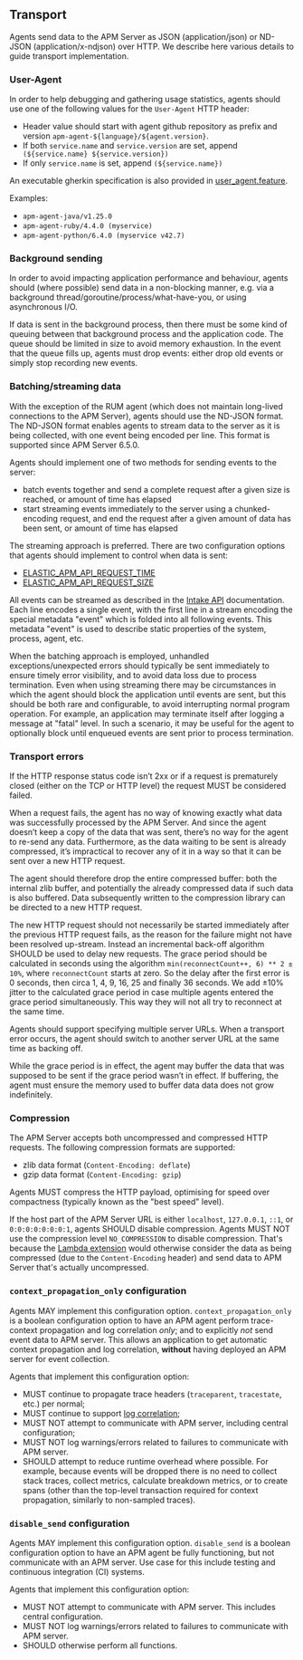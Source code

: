 ## Transport

Agents send data to the APM Server as JSON (application/json) or ND-JSON (application/x-ndjson) over HTTP. We describe here various details to guide transport implementation.

### User-Agent

In order to help debugging and gathering usage statistics, agents should use one of the following values for the `User-Agent` HTTP header:

- Header value should start with agent github repository as prefix and version `apm-agent-${language}/${agent.version}`.
- If both `service.name` and `service.version` are set, append ` (${service.name} ${service.version})`
- If only `service.name` is set, append `(${service.name})`

An executable gherkin specification is also provided in [user_agent.feature](../../tests/agents/gherkin-specs/user_agent.feature).

Examples:
- `apm-agent-java/v1.25.0`
- `apm-agent-ruby/4.4.0 (myservice)`
- `apm-agent-python/6.4.0 (myservice v42.7)`

### Background sending

In order to avoid impacting application performance and behaviour, agents should (where possible) send data in a non-blocking manner, e.g. via a background thread/goroutine/process/what-have-you, or using asynchronous I/O.

If data is sent in the background process, then there must be some kind of queuing between that background process and the application code. The queue should be limited in size to avoid memory exhaustion. In the event that the queue fills up, agents must drop events: either drop old events or simply stop recording new events.

### Batching/streaming data

With the exception of the RUM agent (which does not maintain long-lived connections to the APM Server), agents should use the ND-JSON format. The ND-JSON format enables agents to stream data to the server as it is being collected, with one event being encoded per line. This format is supported since APM Server 6.5.0.

Agents should implement one of two methods for sending events to the server:

 - batch events together and send a complete request after a given size is reached, or amount of time has elapsed
 - start streaming events immediately to the server using a chunked-encoding request, and end the request after a given amount of data has been sent, or amount of time has elapsed

The streaming approach is preferred. There are two configuration options that agents should implement to control when data is sent:

 - [ELASTIC_APM_API_REQUEST_TIME](https://www.elastic.co/guide/en/apm/agent/python/current/configuration.html#config-api-request-time)
 - [ELASTIC_APM_API_REQUEST_SIZE](https://www.elastic.co/guide/en/apm/agent/python/current/configuration.html#config-api-request-size)

All events can be streamed as described in the [Intake API](https://www.elastic.co/guide/en/apm/server/current/intake-api.html) documentation. Each line encodes a single event, with the first line in a stream encoding the special metadata "event" which is folded into all following events. This metadata "event" is used to describe static properties of the system, process, agent, etc.

When the batching approach is employed, unhandled exceptions/unexpected errors should typically be sent immediately to ensure timely error visibility, and to avoid data loss due to process termination. Even when using streaming there may be circumstances in which the agent should block the application until events are sent, but this should be both rare and configurable, to avoid interrupting normal program operation. For example, an application may terminate itself after logging a message at "fatal" level. In such a scenario, it may be useful for the agent to optionally block until enqueued events are sent prior to process termination.

### Transport errors

If the HTTP response status code isn’t 2xx or if a request is prematurely closed (either on the TCP or HTTP level) the request MUST be considered failed.

When a request fails, the agent has no way of knowing exactly what data was successfully processed by the APM Server. And since the agent doesn’t keep a copy of the data that was sent, there’s no way for the agent to re-send any data. Furthermore, as the data waiting to be sent is already compressed, it’s impractical to recover any of it in a way so that it can be sent over a new HTTP request.

The agent should therefore drop the entire compressed buffer: both the internal zlib buffer, and potentially the already compressed data if such data is also buffered. Data subsequently written to the compression library can be directed to a new HTTP request.

The new HTTP request should not necessarily be started immediately after the previous HTTP request fails, as the reason for the failure might not have been resolved up-stream. Instead an incremental back-off algorithm SHOULD be used to delay new requests. The grace period should be calculated in seconds using the algorithm `min(reconnectCount++, 6) ** 2 ± 10%`, where `reconnectCount` starts at zero. So the delay after the first error is 0 seconds, then circa 1, 4, 9, 16, 25 and finally 36 seconds. We add ±10% jitter to the calculated grace period in case multiple agents entered the grace period simultaneously. This way they will not all try to reconnect at the same time.

Agents should support specifying multiple server URLs. When a transport error occurs, the agent should switch to another server URL at the same time as backing off.

While the grace period is in effect, the agent may buffer the data that was supposed to be sent if the grace period wasn’t in effect. If buffering, the agent must ensure the memory used to buffer data data does not grow indefinitely.

### Compression

The APM Server accepts both uncompressed and compressed HTTP requests. The following compression formats are supported:

- zlib data format (`Content-Encoding: deflate`)
- gzip data format (`Content-Encoding: gzip`)

Agents MUST compress the HTTP payload, optimising for speed over compactness (typically known as the "best speed" level).

If the host part of the APM Server URL is either `localhost`, `127.0.0.1`, `::1`, or `0:0:0:0:0:0:0:1`, agents SHOULD disable compression.
Agents MUST NOT use the compression level `NO_COMPRESSION` to disable compression.
That's because the [Lambda extension](https://github.com/elastic/apm-aws-lambda/tree/main/apm-lambda-extension)
would otherwise consider the data as being compressed (due to the `Content-Encoding` header) and send data to APM Server that's actually uncompressed.

### `context_propagation_only` configuration

Agents MAY implement this configuration option.
`context_propagation_only` is a boolean configuration option to have an APM
agent perform trace-context propagation and log correlation *only*; and to
explicitly *not* send event data to APM server. This allows an application to
get automatic context propagation and log correlation, **without** having
deployed an APM server for event collection.

Agents that implement this configuration option:

- MUST continue to propagate trace headers (`traceparent`, `tracestate`, etc.)
  per normal;
- MUST continue to support [log correlation](./log-correlation.md);
- MUST NOT attempt to communicate with APM server, including central configuration;
- MUST NOT log warnings/errors related to failures to communicate with APM server.
- SHOULD attempt to reduce runtime overhead where possible. For example,
  because events will be dropped there is no need to collect stack traces,
  collect metrics, calculate breakdown metrics, or to create spans (other than
  the top-level transaction required for context propagation, similarly to non-sampled traces).

### `disable_send` configuration

Agents MAY implement this configuration option.
`disable_send` is a boolean configuration option to have an APM agent be fully
functioning, but not communicate with an APM server. Use case for this include
testing and continuous integration (CI) systems.

Agents that implement this configuration option:

- MUST NOT attempt to communicate with APM server. This includes central configuration.
- MUST NOT log warnings/errors related to failures to communicate with APM server.
- SHOULD otherwise perform all functions.

